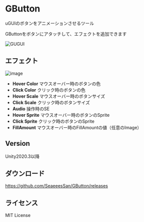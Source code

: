 # GButton
uGUIのボタンをアニメーションさせるツール

GButtonをボタンにアタッチして、エフェクトを追加できます

![GUGUI](https://user-images.githubusercontent.com/68797964/111906189-bdda7100-8a92-11eb-8b0a-94ac3e71dbb0.gif)

## エフェクト
![image](https://user-images.githubusercontent.com/68797964/129127126-003bb4b6-4514-4842-a3eb-6295bf0794de.png)

- **Hover Color**
マウスオーバー時のボタンの色
- **Click Color**
クリック時のボタンの色
- **Hover Scale**
マウスオーバー時のボタンサイズ
- **Click Scale**
クリック時のボタンサイズ
- **Audio**
操作時のSE
- **Hover Sprite**
マウスオーバー時のボタンのSprite
- **Click Sprite**
クリック時のボタンのSprite
- **FillAmount**
マウスオーバー時のFillAmountの値（任意のImage）

## Version
Unity2020.3以降

## ダウンロード
https://github.com/SeaeeesSan/GButton/releases

## ライセンス
MIT License
